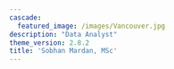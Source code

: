```yaml
---
cascade:
  featured_image: /images/Vancouver.jpg
description: "Data Analyst"  
theme_version: 2.8.2
title: 'Sobhan Mardan, MSc'
---
```

